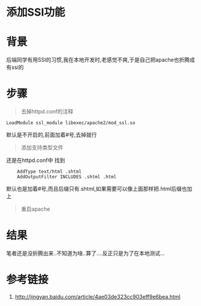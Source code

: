 # 添加SSI功能

# 背景

后端同学有用SSI的习惯,我在本地开发时,老感觉不爽,于是自己把apache也折腾成有ssi的

# 步骤

> 去掉httpd.conf的注释

```shell
LoadModule ssl_module libexec/apache2/mod_ssl.so
```

默认是不开启的,前面加着#号,去掉就行

> 添加支持类型文件

还是在httpd.conf中 找到

```shell
    AddType text/html .shtml
    AddOutputFilter INCLUDES .shtml .html
```

默认也是加着#号,而且后缀只有.shtml,如果需要可以像上面那样把.html后缀也加上

> 重启apache

# 结果

笔者还是没折腾出来..不知道为啥..算了....反正只是为了在本地测试...

# 参考链接

1. http://jingyan.baidu.com/article/4ae03de323cc903eff9e6bea.html